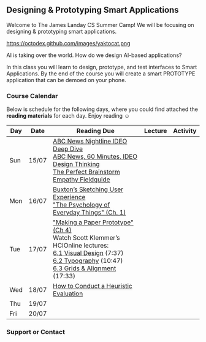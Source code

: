 ## Designing & Prototyping Smart Applications

Welcome to The James Landay CS Summer Camp! We will be focusing on designing & prototyping smart applications.

https://octodex.github.com/images/yaktocat.png

AI is taking over the world. How do we design AI-based applications?

In this class you will learn to design, prototype, and test interfaces to Smart Applications. By the end of the course you will create a smart PROTOTYPE application that can be demoed on your phone. 

### Course Calendar

Below is schedule for the following days, where you could find attached the **reading materials** for each day. Enjoy reading :relaxed:


| Day    | Date     | Reading Due         | Lecture                  | Activity             |
| ------ | -------- | ------------------- | ------------------------ | -------------------- |
| Sun    | 15/07    | [ABC News Nightline IDEO Deep Dive](http://hci.stanford.edu/courses/cs147/2017/au/videos/ABCNews-Nightline_IDEO_July1999.mp4)  <br> [ABC News, 60 Minutes, IDEO Design Thinking](http://hci.stanford.edu/courses/cs147/2017/au/videos/60Minutes_IDEO_January2013.mp4)    <br>  [The Perfect Brainstorm](https://github.com/china-teaching/viax-summer-2018/blob/master/Kelley_TheArtOfInnovation_Chapter4ThePerfectBrainstorm.pdf)  <br> [Empathy Fieldguide](https://github.com/china-teaching/viax-summer-2018/blob/master/FIELDGUIDE-Screen-DTBC-March-2015-V2.pdf)      |          |   |
| Mon    | 16/07    | [Buxton’s Sketching User Experience](https://github.com/china-teaching/viax-summer-2018/blob/master/Buxton_lowRes.pdf)   <br> ["The Psychology of Everyday Things" (Ch. 1)](https://github.com/china-teaching/viax-summer-2018/blob/master/Norman-Ch1.PDF)             |                |              |
| Tue    | 17/07    | ["Making a Paper Prototype" (Ch 4)](https://github.com/china-teaching/viax-summer-2018/blob/master/Snyder-Ch4.PDF)   <br> Watch Scott Klemmer’s HCIOnline lectures:  <br>  [6.1 Visual Design](https://www.youtube.com/watch?v=TIg8ab4PqbU&list=PLNtQfKgd43l2kR11FzLF2cXd_fp3kj7jD&index=3) (7:37)   <br>  [6.2 Typography](https://www.youtube.com/watch?v=82gp_2vqLTc&index=2&list=PLNtQfKgd43l2kR11FzLF2cXd_fp3kj7jD) (10:47)   <br>  [6.3 Grids & Alignment](https://www.youtube.com/watch?v=iV9FVoCCT74&list=PLNtQfKgd43l2kR11FzLF2cXd_fp3kj7jD&index=3) (17:33)     |        |          |
| Wed    | 18/07    | [How to Conduct a Heuristic Evaluation](http://www.useit.com/articles/how-to-conduct-a-heuristic-evaluation/)        |          |         |
| Thu    | 19/07    |     |        |    |
| Fri    | 20/07    |     |       |    |




### Support or Contact


